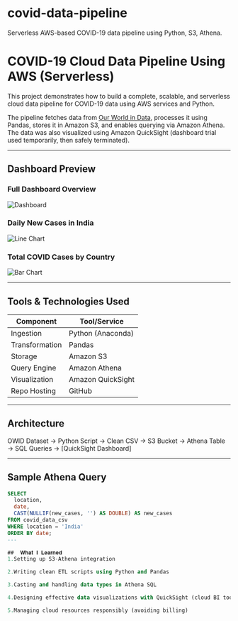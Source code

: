 # covid-data-pipeline
Serverless AWS-based COVID-19 data pipeline using Python, S3, Athena.
# COVID-19 Cloud Data Pipeline Using AWS (Serverless)

This project demonstrates how to build a complete, scalable, and serverless cloud data pipeline for COVID-19 data using AWS services and Python.

The pipeline fetches data from [Our World in Data](https://ourworldindata.org/coronavirus-source-data), processes it using Pandas, stores it in Amazon S3, and enables querying via Amazon Athena. The data was also visualized using Amazon QuickSight (dashboard trial used temporarily, then safely terminated).

---

## Dashboard Preview

### Full Dashboard Overview
![Dashboard](screenshots/dashboard_overview.png)

### Daily New Cases in India
![Line Chart](screenshots/line_chart_india.png)

### Total COVID Cases by Country
![Bar Chart](screenshots/bar_chart_world.png)

---

## Tools & Technologies Used

| Component        | Tool/Service      |
|------------------|-------------------|
| Ingestion        | Python (Anaconda) |
| Transformation   | Pandas            |
| Storage          | Amazon S3         |
| Query Engine     | Amazon Athena     |
| Visualization    | Amazon QuickSight |
| Repo Hosting     | GitHub            |

---

## Architecture

OWID Dataset → Python Script → Clean CSV → S3 Bucket → Athena Table → SQL Queries → [QuickSight Dashboard]


---

## Sample Athena Query

```sql
SELECT
  location,
  date,
  CAST(NULLIF(new_cases, '') AS DOUBLE) AS new_cases
FROM covid_data_csv
WHERE location = 'India'
ORDER BY date;
---

##  𝐖𝐡𝐚𝐭 𝐈 𝐋𝐞𝐚𝐫𝐧𝐞𝐝
1.Setting up S3-Athena integration

2.Writing clean ETL scripts using Python and Pandas

3.Casting and handling data types in Athena SQL

4.Designing effective data visualizations with QuickSight (cloud BI tools)

5.Managing cloud resources responsibly (avoiding billing)





